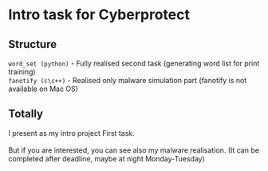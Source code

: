 # Intro task for Cyberprotect

## Structure
```word_set (python)``` - Fully realised second task (generating word list for print training)\
```fanotify (c\c++)```  - Realised only malware simulation part (fanotify is not available on Mac OS)

## Totally

I present as my intro project First task.\
\
But if you are interested, you can see also my malware realisation. 
(It can be completed after deadline, maybe at night Monday-Tuesday)